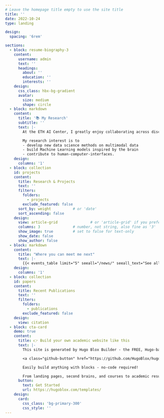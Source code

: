 ```yaml
---
# Leave the homepage title empty to use the site title
title: ''
date: 2022-10-24
type: landing

design:
  spacing: '6rem'

sections:
  - block: resume-biography-3
    content:
      username: admin
      text: ''
      headings:
        about: ''
        education: ''
        interests: ''
    design:
      css_class: hbx-bg-gradient
      avatar:
        size: medium
        shape: circle
  - block: markdown
    content:
      title: '📚 My Research'
      subtitle: ''
      text: |-
        At the ETH AI Center, I greatly enjoy collaborating across disciplines — from neuroscience and psychology to hardware, education, and computer vision — together with both academic and industry partners.

        My research interest is to 
        - develop new data science methods on multimodal data
        - build Machine Learning models inspired by the brain
        - contribute to human-computer-interfaces.
    design:
      columns: '1'
  - block: collection
    id: projects
    content:
      title: Research & Projects
      text: ''
      filters:
        folders:
          - projects
        exclude_featured: false
      sort_by: weight          # or 'date'
      sort_ascending: false
    design:
      view: article-grid               # or 'article-grid' if you prefer
      columns: 3               # number, not string, also fine as '3'
      show_image: true         # set to false for text-only
      show_date: false
      show_author: false
  - block: markdown
    content:
      title: "Where you can meet me next"
      text: |-
        {{< events_table limit="5" seeall="/news/" seeall_text="See all news" >}}
    design:
      columns: '1'
  - block: collection
    id: papers
    content:
      title: Recent Publications
      text: ''
      filters:
        folders:
          - publications
        exclude_featured: false
    design:
      view: citation
  - block: cta-card
    demo: true
    content:
      title: 👉 Build your own academic website like this
      text: |-
        This site is generated by Hugo Blox Builder - the FREE, Hugo-based open source website builder trusted by 250,000+ academics like you.

        <a class="github-button" href="https://github.com/HugoBlox/hugo-blox-builder" data-color-scheme="no-preference: light; light: light; dark: dark;" data-icon="octicon-star" data-size="large" data-show-count="true" aria-label="Star HugoBlox/hugo-blox-builder on GitHub">Star</a>

        Easily build anything with blocks - no-code required!

        From landing pages, second brains, and courses to academic resumés, conferences, and tech blogs.
      button:
        text: Get Started
        url: https://hugoblox.com/templates/
    design:
      card:
        css_class: 'bg-primary-300'
        css_style: ''
---
```

